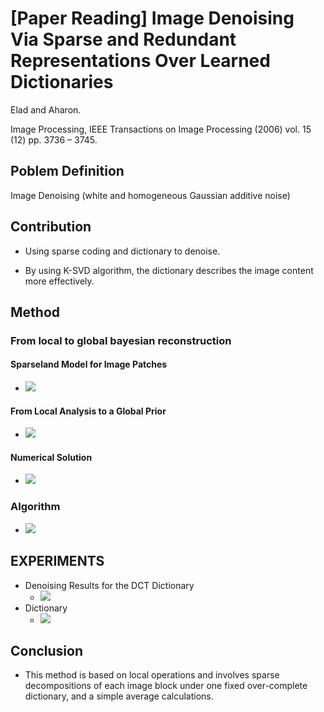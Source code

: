 # **[Paper Reading]** Image Denoising Via Sparse and Redundant Representations Over Learned Dictionaries

Elad and Aharon. 

Image Processing, IEEE Transactions on Image Processing (2006) vol. 15 (12) pp. 3736 – 3745.

## Poblem Definition
Image Denoising (white and homogeneous Gaussian additive noise)

## Contribution
* Using sparse coding and dictionary to denoise.

* By using K-SVD algorithm, the dictionary describes the image content more effectively.


## Method

### From local to global bayesian reconstruction

#### Sparseland Model for Image Patches
* ![](https://i.imgur.com/I6aXZs7.png)

#### From Local Analysis to a Global Prior
* ![](https://i.imgur.com/6pkKXqr.png)

#### Numerical Solution
* ![](https://i.imgur.com/iiMPZP4.png)

### Algorithm
* ![](https://i.imgur.com/TBZfz2L.png)


## EXPERIMENTS

* Denoising Results for the DCT Dictionary
    * ![](https://i.imgur.com/2NRRtZd.png)
* Dictionary
    * ![](https://i.imgur.com/fi1H1jS.png)


## Conclusion
* This method is based on local operations and involves sparse decompositions of each image block under one fixed over-complete dictionary, and a simple average calculations.

